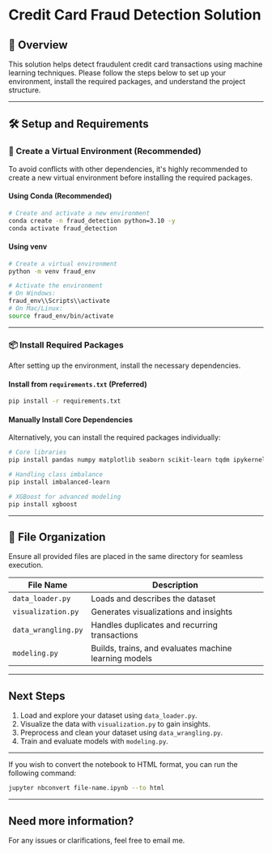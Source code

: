 # Credit Card Fraud Detection Solution

## 📌 Overview
This solution helps detect fraudulent credit card transactions using machine learning techniques. Please follow the steps below to set up your environment, install the required packages, and understand the project structure.

---

## 🛠️ Setup and Requirements

### 🔹 Create a Virtual Environment (Recommended)
To avoid conflicts with other dependencies, it's highly recommended to create a new virtual environment before installing the required packages.

#### **Using Conda (Recommended)**
```bash
# Create and activate a new environment
conda create -n fraud_detection python=3.10 -y
conda activate fraud_detection
```

#### **Using venv**
```bash
# Create a virtual environment
python -m venv fraud_env

# Activate the environment
# On Windows:
fraud_env\\Scripts\\activate
# On Mac/Linux:
source fraud_env/bin/activate
```

---

### 📦 Install Required Packages
After setting up the environment, install the necessary dependencies.

#### **Install from `requirements.txt` (Preferred)**
```bash
pip install -r requirements.txt
```
#### **Manually Install Core Dependencies**
Alternatively, you can install the required packages individually:
```bash
# Core libraries
pip install pandas numpy matplotlib seaborn scikit-learn tqdm ipykernel jupyter

# Handling class imbalance
pip install imbalanced-learn

# XGBoost for advanced modeling
pip install xgboost
```

---

## 📂 File Organization
Ensure all provided files are placed in the same directory for seamless execution.

| File Name           | Description |
|---------------------|-------------|
| `data_loader.py`    | Loads and describes the dataset |
| `visualization.py`  | Generates visualizations and insights |
| `data_wrangling.py` | Handles duplicates and recurring transactions |
| `modeling.py`       | Builds, trains, and evaluates machine learning models |

---

## Next Steps
1. Load and explore your dataset using `data_loader.py`.
2. Visualize the data with `visualization.py` to gain insights.
3. Preprocess and clean your dataset using `data_wrangling.py`.
4. Train and evaluate models with `modeling.py`.

---
If you wish to convert the notebook to HTML format, you can run the following command:

```bash
jupyter nbconvert file-name.ipynb --to html
```
---

## Need more information?
For any issues or clarifications, feel free to email me.